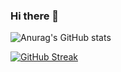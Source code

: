 ### Hi there 👋

![Anurag's GitHub stats](https://github-readme-stats.vercel.app/api?username=ju2ez&count_private=true)

[![GitHub Streak](http://github-readme-streak-stats.herokuapp.com?user=ju2ez&theme=dark&background=000000)](https://git.io/streak-stats)
<!--



**ju2ez/ju2ez** is a ✨ _special_ ✨ repository because its `README.md` (this file) appears on your GitHub profile.

Here are some ideas to get you started:

- 🔭 I’m currently working on ...
- 🌱 I’m currently learning ...
- 👯 I’m looking to collaborate on ...
- 🤔 I’m looking for help with ...
- 💬 Ask me about ...
- 📫 How to reach me: ...
- 😄 Pronouns: ...
- ⚡ Fun fact: ...
-->
